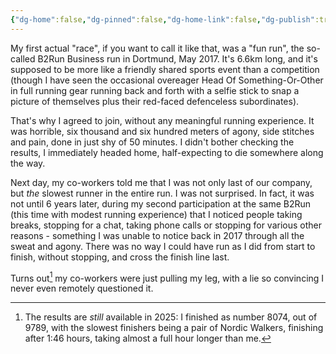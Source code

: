 ```yaml
---
{"dg-home":false,"dg-pinned":false,"dg-home-link":false,"dg-publish":true,"created-date":"2025-05-04T20:48:28","updated-date":"2025-05-05T17:44:22","type":"other","disabled rules":["header-increment","yaml-title","yaml-title-alias","file-name-heading"],"title":"My first Race","tags":["running"],"dg-path":"My first Race.md","permalink":"/my-first-race/","dgPassFrontmatter":true}
---
```




My first actual "race", if you want to call it like that, was a "fun run", the so-called B2Run Business run in Dortmund, May 2017. It's 6.6km long, and it's supposed to be more like a friendly shared sports event than a competition (though I have seen the occasional overeager Head Of Something-Or-Other in full running gear running back and forth with a selfie stick to snap a picture of themselves plus their red-faced defenceless subordinates).

That's why I agreed to join, without any meaningful running experience.
It was horrible, six thousand and six hundred meters of agony, side stitches and pain, done in just shy of 50 minutes. I didn't bother checking the results, I immediately headed home, half-expecting to die somewhere along the way.

Next day, my co-workers told me that I was not only last of our company, but _the_ slowest runner in the entire run. I was not surprised. In fact, it was not until 6 years later, during my second participation at the same B2Run (this time with modest running experience) that I noticed people taking breaks, stopping for a chat, taking phone calls or stopping for various other reasons - something I was unable to notice back in 2017 through all the sweat and agony. There was no way I could have run as I did from start to finish, without stopping, and cross the finish line last.

Turns out[^1] my co-workers were just pulling my leg, with a lie so convincing I never even remotely questioned it.



[^1]: The results are _still_ available in 2025: I finished as number 8074, out of 9789, with the slowest finishers being a pair of Nordic Walkers, finishing after 1:46 hours, taking almost a full hour longer than me.

